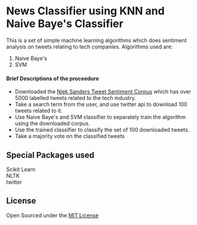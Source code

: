 # News Classifier using KNN and Naive Baye's Classifier

This is a set of simple machine learning algorithms which does sentiment analysis on tweets relating to tech companies. Algorithms used are:

1. Naive Baye's 
2. SVM

#### Brief Descriptions of the proceedure

* Downloaded the [Niek Sanders Tweet Sentiment Corpus](http://www.sananalytics.com/lab/twitter-sentiment/) which has over 5000 labelled tweets related to the tech industry.
* Take a search term from the user, and use twitter api to download 100 tweets related to it.
* Use Naive Baye's and SVM classifier to separately train the algorithm using the downloaded corpus.
* Use the trained classifier to classify the set of 100 downloaded tweets.
* Take a majority vote on the classified tweets

## Special Packages used

Scikit Learn  
NLTK  
twitter

## License

Open Sourced under the [MIT License](LICENSE)